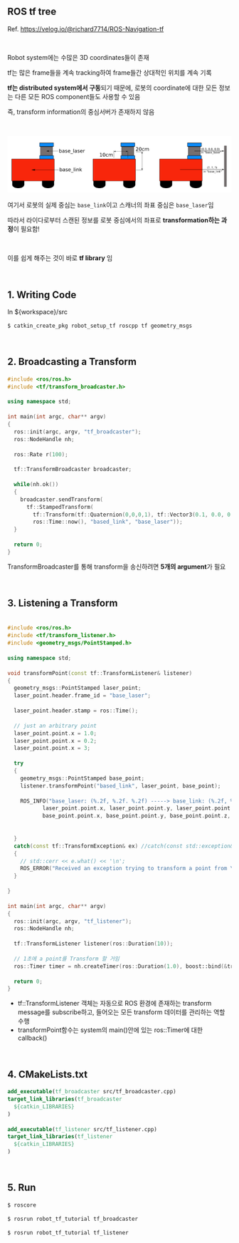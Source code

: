 ## ROS tf tree

Ref. https://velog.io/@richard7714/ROS-Navigation-tf

<br/>

Robot system에는 수많은 3D coordinates들이 존재

tf는 많은 frame들을 계속 tracking하여 frame들간 상대적인 위치를 계속 기록

**tf는 distributed system에서 구동**되기 때문에, 로봇의 coordinate에 대한 모든 정보는 다른 모든 ROS component들도 사용할 수 있음

즉, transform information의 중심서버가 존재하지 않음

<br/>

![01](/assets/img/blog/ros/2022-01-21/01.png)

여기서 로봇의 실제 중심는 `base_link`이고 스캐너의 좌표 중심은 `base_laser`임

따라서 라이다로부터 스캔된 정보를 로봇 중심에서의 좌표로 **transformation하는 과정**이 필요함!

<br/>

이를 쉽게 해주는 것이 바로 **tf library** 임

<br>

## 1. Writing Code

In ${workspace}/src

~~~bash
$ catkin_create_pkg robot_setup_tf roscpp tf geometry_msgs
~~~

<br/>

## 2. Broadcasting a Transform

~~~c++
#include <ros/ros.h>
#include <tf/transform_broadcaster.h>

using namespace std;
 
int main(int argc, char** argv)
{
  ros::init(argc, argv, "tf_broadcaster");
  ros::NodeHandle nh;

  ros::Rate r(100);

  tf::TransformBroadcaster broadcaster;

  while(nh.ok())
  {
    broadcaster.sendTransform(
      tf::StampedTransform(
        tf::Transform(tf::Quaternion(0,0,0,1), tf::Vector3(0.1, 0.0, 0.2)),
        ros::Time::now(), "based_link", "base_laser"));
  }

  return 0;
}
~~~

TransformBroadcaster를 통해 transform을 송신하려면 **5개의 argument**가 필요

<br/>

## 3. Listening a Transform

~~~c++

#include <ros/ros.h>
#include <tf/transform_listener.h>
#include <geometry_msgs/PointStamped.h>

using namespace std;

void transformPoint(const tf::TransformListener& listener)
{
  geometry_msgs::PointStamped laser_point;
  laser_point.header.frame_id = "base_laser";

  laser_point.header.stamp = ros::Time();

  // just an arbitrary point
  laser_point.point.x = 1.0;
  laser_point.point.x = 0.2;
  laser_point.point.x = 3;

  try
  {
    geometry_msgs::PointStamped base_point;
    listener.transformPoint("based_link", laser_point, base_point);

    ROS_INFO("base_laser: (%.2f, %.2f. %.2f) -----> base_link: (%.2f, %.2f, %.2f) at time %.2f",
           laser_point.point.x, laser_point.point.y, laser_point.point.z,
           base_point.point.x, base_point.point.y, base_point.point.z, base_point.header.stamp.toSec());
    
    
  }
  catch(const tf::TransformException& ex) //catch(const std::exception& e)
  {
    // std::cerr << e.what() << '\n';
    ROS_ERROR("Received an exception trying to transform a point from \"base_laser\" to \"base_link\": %s", ex.what());
  }
  
}

int main(int argc, char** argv)
{
  ros::init(argc, argv, "tf_listener");
  ros::NodeHandle nh;

  tf::TransformListener listener(ros::Duration(10));

  // 1초에 a point를 Transform 할 거임
  ros::Timer timer = nh.createTimer(ros::Duration(1.0), boost::bind(&transformPoint, boost::ref(listener)));

  return 0;
}
~~~

- tf::TransformListener 객체는 자동으로 ROS 환경에 존재하는 transform message를 subscribe하고, 들어오는 모든 transform 데이터를 관리하는 역할 수행
- transformPoint함수는 system의 main()안에 있는 ros::Timer에 대한 callback()

<br/>

## 4. CMakeLists.txt

~~~cmake
add_executable(tf_broadcaster src/tf_broadcaster.cpp)
target_link_libraries(tf_broadcaster
  ${catkin_LIBRARIES}
)

add_executable(tf_listener src/tf_listener.cpp)
target_link_libraries(tf_listener
  ${catkin_LIBRARIES}
)
~~~

<br/>

## 5. Run

~~~bash
$ roscore
~~~

~~~bash
$ rosrun robot_tf_tutorial tf_broadcaster
~~~

~~~bash 
$ rosrun robot_tf_tutorial tf_listener
~~~

